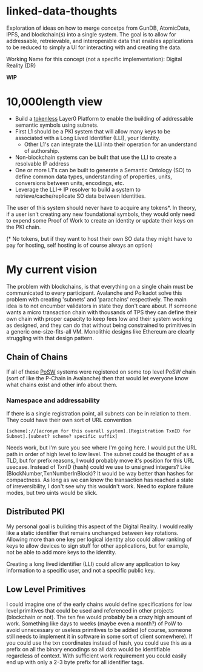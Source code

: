 # linked-data-thoughts
Exploration of ideas on how to merge concetps from GunDB, AtomicData, IPFS, and blockchain(s) into a single system. The goal is to allow for addressable, retreievable, and interoperable data that enables applications to be reduced to simply a UI for interacting with and creating the data.

Working Name for this concept (not a specific implementation): Digital Reality (DR)

**WIP**

# 10,000length view
* Build a [tokenless](https://github.com/ThinkingJoules/linked-data-thoughts/wiki/'Tokenless'-Proof-of-Stake-Blockchain-(PoSW-=-Proof-of-Staked-Work)) Layer0 Platform to enable the building of addressable semantic symbols using subnets.
* First L1 should be a PKI system that will allow many keys to be associated with a Long Lived Identifier (LLI), your Identity.
  * Other L1's can integrate the LLI into their operation for an understand of authorship.
* Non-blockchain systems can be built that use the LLI to create a resolvable IP address
* One or more L1's can be built to generate a Semantic Ontology (SO) to define common data types, understanding of properties, units, conversions between units, encodings, etc.
* Leverage the LLI-> IP resolver to build a system to retrieve/cache/replicate SO data between Identities.

The user of this system should never have to acquire any tokens*. In theory, if a user isn't creating any new foundational symbols, they would only need to expend some Proof of Work to create an identity or update their keys on the PKI chain.

(* No tokens, but if they want to host their own SO data they might have to pay for hosting, self hosting is of course always an option)

# My current vision
The problem with blockchains, is that everything on a single chain must be communicated to every participant. Avalanche and Polkadot solve this problem with creating 'subnets' and 'parachains' respectively. The main idea is to not encumber validators in state they don't care about. If someone wants a micro transaction chain with thousands of TPS they can define their own chain with proper capacity to keep fees low and their system working as designed, and they can do that without being constrained to primitives in a generic one-size-fits-all VM. Monolithic designs like Ethereum are clearly struggling with that design pattern.

## Chain of Chains
If all of these [PoSW](https://github.com/ThinkingJoules/linked-data-thoughts/wiki/'Tokenless'-Proof-of-Stake-Blockchain-(PoSW-=-Proof-of-Staked-Work)) systems were registered on some top level PoSW chain (sort of like the P-Chain in Avalanche) then that would let everyone know what chains exist and other info about them.
### Namespace and addressability
If there is a single registration point, all subnets can be in relation to them. They could have their own sort of URL convention 

```[scheme]://[acronym for this overall system].[Registration TxnID for Subnet].[subnet? scheme? specific suffix]```

Needs work, but I'm sure you see where I'm going here. I would put the URL path in order of high level to low level. The subnet could be thought of as a TLD, but for prefix reasons, I would probably move it's position for this URL usecase.
Instead of TxnID (hash) could we use to unsigned integers? Like (BlockNumber,TxnNumberInBlock)? It would be way better than hashes for compactness. As long as we can know the transaction has reached a state of irreversibility, I don't see why this wouldn't work. Need to explore failure modes, but two uints would be slick.

## Distributed PKI
My personal goal is building this aspect of the Digital Reality. I would really like a static identifier that remains unchanged between key rotations. Allowing more than one key per logical identity also could allow ranking of keys to allow devices to sign stuff for other applications, but for example, not be able to add more keys to the identity.

Creating a long lived identifier (LLI) could allow any application to key information to a specific user, and not a specific public key.

## Low Level Primitives
I could imagine one of the early chains would define specifications for low level primitives that could be used and referenced in other projects (blockchain or not). The txn fee would probably be a crazy high amount of work. Something like days to weeks (maybe even a month?) of PoW to avoid unnecessary or useless primitives to be added (of course, someone still needs to implement it in software in some sort of client somewhere). If you could use the txn coordinates instead of hash, you could use this as a prefix on all the binary encodings so all data would be identifiable regardless of context. With sufficient work requirement you could easily end up with only a 2-3 byte prefix for all identifier tags.

